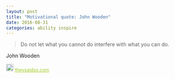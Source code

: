 ```yaml
---
layout: post
title: "Motivational quote: John Wooden"
date: 2016-08-31
categories: ability inspire
---
```

> Do not let what you cannot do interfere with what you can do.

John Wooden

<span style="z-index:50;font-size:0.9em;"><img src="https://theysaidso.com/branding/theysaidso.png" height="20" width="20" alt="theysaidso.com"/><a href="https://theysaidso.com" title="Powered by quotes from theysaidso.com" style="color: #9fcc25; margin-left: 4px; vertical-align: middle;">theysaidso.com</a></span>
